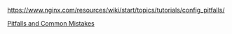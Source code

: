 https://www.nginx.com/resources/wiki/start/topics/tutorials/config_pitfalls/

[Pitfalls and Common Mistakes](https://www.nginx.com/resources/wiki/start/topics/tutorials/config_pitfalls/)
